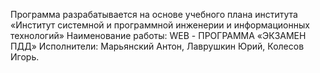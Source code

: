 Программа разрабатывается на основе учебного плана института «Институт системной и программной инженерии и информационных технологий»
Наименование работы: WEB - ПРОГРАММА «ЭКЗАМЕН ПДД»
Исполнители: Марьянский Антон, Лаврушкин Юрий, Колесов Игорь.